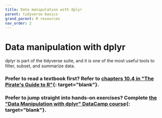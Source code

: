```yaml
---
title: Data manipulation with dplyr
parent: tidyverse basics
grand_parent: R resources
nav_order: 2
---
```


# Data manipulation with dplyr

dplyr is part of the tidyverse suite, and it is one of the most useful tools to filter, subset, and summarize data.

### Prefer to read a textbook first? Refer to [chapters 10.4 in "The Pirate's Guide to R"](https://bookdown.org/ndphillips/YaRrr/dplyr.html){: target="blank"}.

### Prefer to jump straight into hands-on exercises? Complete [the "Data Manipulation with dplyr" DataCamp course](https://learn.datacamp.com/courses/data-manipulation-with-dplyr){: target="blank"}.
